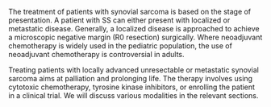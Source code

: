 The treatment of patients with synovial sarcoma is based on the stage of presentation. A patient with SS can either present with localized or metastatic disease. Generally, a localized disease is approached to achieve a microscopic negative margin (R0 resection) surgically. Where neoadjuvant chemotherapy is widely used in the pediatric population, the use of neoadjuvant chemotherapy is controversial in adults.

Treating patients with locally advanced unresectable or metastatic synovial sarcoma aims at palliation and prolonging life. The therapy involves using cytotoxic chemotherapy, tyrosine kinase inhibitors, or enrolling the patient in a clinical trial. We will discuss various modalities in the relevant sections.